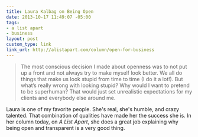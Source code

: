```yaml
---
title: Laura Kalbag on Being Open
date: 2013-10-17 11:49:07 -05:00
tags:
- a list apart
- business
layout: post
custom_type: link
link_url: http://alistapart.com/column/open-for-business
---
```


> The most conscious decision I made about openness was to not put up a front and not always try to make myself look better. We all do things that make us look stupid from time to time (I do it a lot!). But what’s really wrong with looking stupid? Why would I want to pretend to be superhuman? That would just set unrealistic expectations for my clients and everybody else around me.

Laura is one of my favorite people. She's real, she's humble, and crazy talented. That combination of qualities have made her the success she is. In her column today, on *A List Apart*, she does a great job explaining why being open and transparent is a very good thing.
